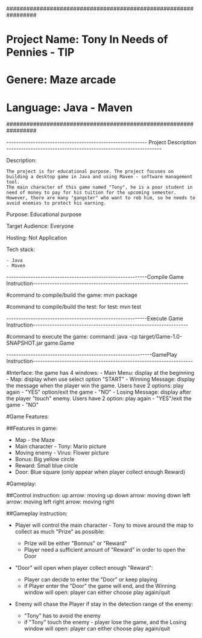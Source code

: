 #################################################################
#	Project Name: Tony In Needs of Pennies - TIP		#
#	Genere: Maze arcade					#
#	Language: Java - Maven					#
#################################################################

---------------------------------------------------------- Project Description ----------------------------------------------------------------

Description:

	The project is for educational purpose. The project focuses on building a desktop game in Java and using Maven - software management tool. 
 	The main character of this game named "Tony", he is a poor student in need of money to pay for his tuition for the upcoming semester. 
  	However, there are many "gangster" who want to rob him, so he needs to avoid enemies to protect his earning.
   
Purpose: Educational purpose

Target Audience: Everyone

Hosting: Not Application

Tech stack:

	- Java
 	- Maven
  
----------------------------------------------------------Compile Game Instruction----------------------------------------------------------------

#command to compile/build the game:
mvn package

#command to compile/build the test:
for test: mvn test

----------------------------------------------------------Execute Game Instruction----------------------------------------------------------------

#command to execute the game:
command: java -cp target/Game-1.0-SNAPSHOT.jar game.Game

------------------------------------------------------------GamePlay Instruction------------------------------------------------------------------

#Interface:
the game has 4 windows:
	- Main Menu: display at the beginning 
	- Map: display when use select option "START"
	- Winning Message: display the message when the player win the game. Users have 2 options: play again - "YES" option/exit the game - "NO"
	- Losing Message: display after the player "touch" enemy. Users have 2 option: play again - "YES"/exit the game - "NO"

#Game Features:

##Features in game:
- Map - the Maze
- Main character - Tony: 	Mario picture
- Moving enemy - Virus:		Flower picture
- Bonus: 					Big yellow circle
- Reward: 					Small blue circle	
- Door: 					Blue square (only appear when player collect enough Reward)

#Gameplay:

##Control instruction:
up arrow: 	moving up 
down arrow: 	moving down
left arrow: 	moving left
right arrow: 	moving right

##Gameplay instruction:
- Player will control the main character - Tony to move around the map to collect as much "Prize" as possible:
	+ Prize will be either "Bonnus" or "Reward"
	+ Player need a sufficient amount of "Reward" in order to open the Door 

- "Door" will open when player collect enough "Reward":
	+ Player can decide to enter the "Door" or keep playing
	+ if Player enter the "Door" the game will end, and the Winning window will open: player can either choose play again/quit

- Enemy will chase the Player if stay in the detection range of the enemy:
	+ "Tony" has to avoid the enemy
	+ if "Tony" touch the enemy - player lose the game, and the Losing window will open: player can either choose play again/quit
